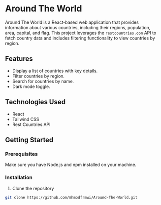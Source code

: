 # Around The World

Around The World is a React-based web application that provides information about various countries, including their regions, population, area, capital, and flag. This project leverages the `restcountries.com` API to fetch country data and includes filtering functionality to view countries by region.

## Features

- Display a list of countries with key details.
- Filter countries by region.
- Search for countries by name.
- Dark mode toggle.

## Technologies Used

- React
- Tailwind CSS
- Rest Countries API

## Getting Started

### Prerequisites

Make sure you have Node.js and npm installed on your machine.

### Installation

1. Clone the repository

```bash
git clone https://github.com/mhmodfrmwi/Around-The-World.git
